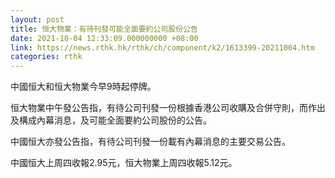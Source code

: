 ```yaml
---
layout: post
title: 恒大物業：有待刊發可能全面要約公司股份公告
date: 2021-10-04 12:33:09.000000000 +08:00
link: https://news.rthk.hk/rthk/ch/component/k2/1613399-20211004.htm
categories: rthk
---
```


中國恒大和恒大物業今早9時起停牌。

恒大物業中午發公告指，有待公司刊發一份根據香港公司收購及合併守則，而作出及構成內幕消息，及可能全面要約公司股份的公告。

中國恒大亦發公告指，有待公司刊發一份載有內幕消息的主要交易公告。

中國恒大上周四收報2.95元，恒大物業上周四收報5.12元。
